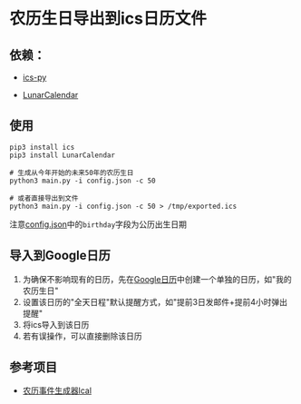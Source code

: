 # 农历生日导出到ics日历文件

## 依赖：

- [ics-py](https://github.com/ics-py/ics-py)

- [LunarCalendar](https://github.com/wolfhong/LunarCalendar)

## 使用

```
pip3 install ics
pip3 install LunarCalendar

# 生成从今年开始的未来50年的农历生日
python3 main.py -i config.json -c 50

# 或者直接导出到文件
python3 main.py -i config.json -c 50 > /tmp/exported.ics
```

注意[config.json](config-example.json)中的```birthday```字段为公历出生日期

## 导入到Google日历

1. 为确保不影响现有的日历，先在[Google日历](https://calendar.google.com)中创建一个单独的日历，如"我的农历生日"
2. 设置该日历的"全天日程"默认提醒方式，如"提前3日发邮件+提前4小时弹出提醒"
3. 将ics导入到该日历
4. 若有误操作，可以直接删除该日历

## 参考项目

- [农历事件生成器lcal](https://github.com/hotoo/lcal)